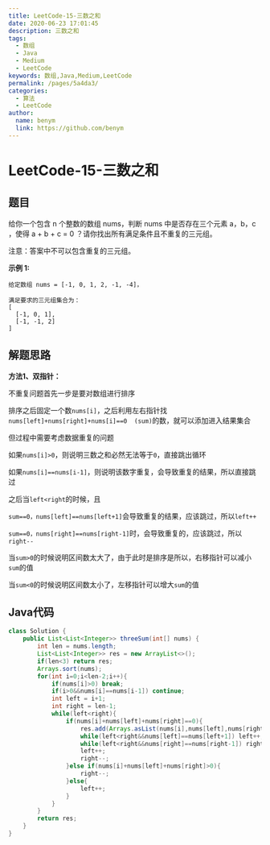 ```yaml
---
title: LeetCode-15-三数之和
date: 2020-06-23 17:01:45
description: 三数之和
tags: 
  - 数组
  - Java
  - Medium
  - LeetCode
keywords: 数组,Java,Medium,LeetCode
permalink: /pages/5a4da3/
categories: 
  - 算法
  - LeetCode
author: 
  name: benym
  link: https://github.com/benym
---
```


# LeetCode-15-三数之和

## 题目

给你一个包含 n 个整数的数组 nums，判断 nums 中是否存在三个元素 a，b，c ，使得 a + b + c = 0 ？请你找出所有满足条件且不重复的三元组。

注意：答案中不可以包含重复的三元组。

 

**示例 1:**

```
给定数组 nums = [-1, 0, 1, 2, -1, -4]，

满足要求的三元组集合为：
[
  [-1, 0, 1],
  [-1, -1, 2]
]
```

## 解题思路

**方法1、双指针：**

不重复问题首先一步是要对数组进行排序

排序之后固定一个数`nums[i]`，之后利用左右指针找`nums[left]+nums[right]+nums[i]==0  (sum)`的数，就可以添加进入结果集合

但过程中需要考虑数据重复的问题

如果`nums[i]>0`，则说明三数之和必然无法等于`0`，直接跳出循环

如果`nums[i]==nums[i-1]`，则说明该数字重复，会导致重复的结果，所以直接跳过

之后当`left<right`的时候，且

`sum==0，nums[left]==nums[left+1]`会导致重复的结果，应该跳过，所以`left++`

`sum==0，nums[right]==nums[right-1]`时，会导致重复的，应该跳过，所以`right--`

当`sum>0`的时候说明区间数太大了，由于此时是排序是所以，右移指针可以减小`sum`的值

当`sum<0`的时候说明区间数太小了，左移指针可以增大`sum`的值

## Java代码

```java
class Solution {
    public List<List<Integer>> threeSum(int[] nums) {
        int len = nums.length;
        List<List<Integer>> res = new ArrayList<>();
        if(len<3) return res;
        Arrays.sort(nums);
        for(int i=0;i<len-2;i++){
            if(nums[i]>0) break;
            if(i>0&&nums[i]==nums[i-1]) continue;
            int left = i+1;
            int right = len-1;
            while(left<right){
                if(nums[i]+nums[left]+nums[right]==0){
                    res.add(Arrays.asList(nums[i],nums[left],nums[right]));
                    while(left<right&&nums[left]==nums[left+1]) left++;
                    while(left<right&&nums[right]==nums[right-1]) right--;
                    left++;
                    right--;
                }else if(nums[i]+nums[left]+nums[right]>0){
                    right--;
                }else{
                    left++;
                }
            }
        }
        return res;
    }
}
```

